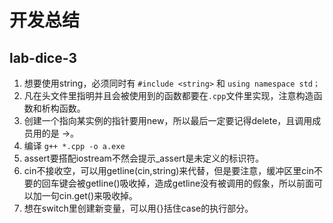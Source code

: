 # 开发总结

## lab-dice-3

1. 想要使用string，必须同时有 `#include <string>` 和 `using namespace std；`
2. 凡在头文件里指明并且会被使用到的函数都要在`.cpp`文件里实现，注意构造函数和析构函数。
3. 创建一个指向某实例的指针要用new，所以最后一定要记得delete，且调用成员用的是 ->。
4. 编译 `g++ *.cpp -o a.exe`
5. assert要搭配iostream不然会提示_assert是未定义的标识符。
6. cin不接收空，可以用getline(cin,string)来代替，但是要注意，缓冲区里cin不要的回车键会被getline()吸收掉，造成getline没有被调用的假象，所以前面可以加一句cin.get()来吸收掉。
7. 想在switch里创建新变量，可以用{}括住case的执行部分。
